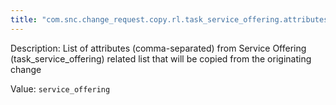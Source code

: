 ```yaml
---
title: "com.snc.change_request.copy.rl.task_service_offering.attributes"
---
```


Description: List of attributes (comma-separated) from Service Offering (task_service_offering) related list that will be copied from the originating change

Value: `service_offering`